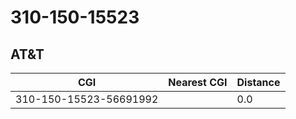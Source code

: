 # 310-150-15523
## AT&T


| CGI | Nearest CGI | Distance |
|-----|-------------|----------|
| 310-150-15523-56691992 |  | 0.0 |
